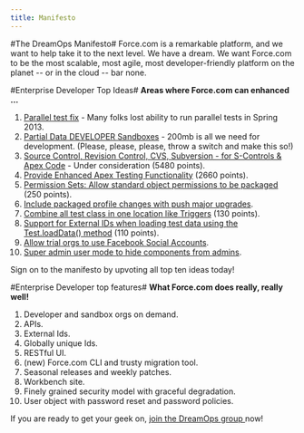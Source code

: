 ```yaml
---
title: Manifesto
---
```

#The DreamOps Manifesto#
Force.com is a remarkable platform, and we want to help take it to the next level. We have a dream. We want Force.com to be the most scalable, most agile, most developer-friendly platform on the planet -- or in the cloud -- bar none. 

#Enterprise Developer Top Ideas#
**Areas where Force.com can enhanced ...**

1. [Parallel test fix](http://salesforce.stackexchange.com/questions/8058/unable-to-lock-row-error-while-running-all-apex-test-classes) - Many folks lost ability to run parallel tests in Spring 2013.
1. [Partial Data DEVELOPER Sandboxes](https://success.salesforce.com/ideaView?id=08730000000kxdLAAQ) - 200mb is all we need for development. (Please, please, please, throw a switch and make this so!)
1. [Source Control, Revision Control, CVS, Subversion - for S-Controls & Apex Code](https://success.salesforce.com/ideaView?id=08730000000BrBKAA0) - Under consideration (5480 points).
1. [Provide Enhanced Apex Testing Functionality](https://success.salesforce.com/ideaView?id=08730000000BrPiAAK) (2660 points).
1. [Permission Sets: Allow standard object permissions to be packaged](https://success.salesforce.com/ideaView?id=08730000000kmm6AAA) (250 points).
1. [Include packaged profile changes with push major upgrades](https://success.salesforce.com/ideaView?id=08730000000ky98AAA).
1. [Combine all test class in one location like Triggers](https://success.salesforce.com/ideaView?id=08730000000knclAAA) (130 points).
1. [Support for External IDs when loading test data using the Test.loadData() method](https://success.salesforce.com/ideaView?id=08730000000kxHhAAI) (110 points).
1. [Allow trial orgs to use Facebook Social Accounts](https://success.salesforce.com/ideaView?id=08730000000ky9NAAQ).
1. [Super admin user mode to hide components from admins](https://success.salesforce.com/ideaView?id=08730000000ky9SAAQ). 

Sign on to the manifesto by upvoting all top ten ideas today!

#Enterprise Developer top features#
**What Force.com does really, really well!**

1. Developer and sandbox orgs on demand.
1. APIs.
1. External Ids.
1. Globally unique Ids.
1. RESTful UI.
1. (new) Force.com CLI and trusty migration tool.
1. Seasonal releases and weekly patches.
1. Workbench site.
1. Finely grained security model with graceful degradation.
1. User object with password reset and password policies.

If you are ready to get your geek on, [join the DreamOps group ](https://success.salesforce.com/_ui/core/chatter/groups/GroupProfilePage?g=0F9300000001qd8) now!